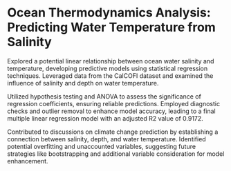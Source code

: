# Ocean Thermodynamics Analysis: Predicting Water Temperature from Salinity

Explored a potential linear relationship between ocean water salinity and temperature, developing predictive models using statistical regression techniques. Leveraged data from the CalCOFI dataset and examined the influence of salinity and depth on water temperature.

Utilized hypothesis testing and ANOVA to assess the significance of regression coefficients, ensuring reliable predictions. Employed diagnostic checks and outlier removal to enhance model accuracy, leading to a final multiple linear regression model with an adjusted R2 value of 0.9172.

Contributed to discussions on climate change prediction by establishing a connection between salinity, depth, and water temperature. Identified potential overfitting and unaccounted variables, suggesting future strategies like bootstrapping and additional variable consideration for model enhancement.

